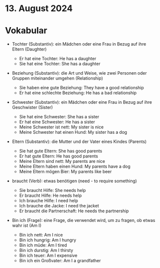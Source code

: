 # 13. August 2024

# Vokabular

- Tochter (Substantiv): ein Mädchen oder eine Frau in Bezug auf ihre Eltern (Daughter)

  - Er hat eine Tochter: He has a daughter
  - Sie hat eine Tochter: She has a daughter

- Beziehung (Substantiv): die Art und Weise, wie zwei Personen oder Gruppen miteinander umgehen (Relationship)

  - Sie haben eine gute Beziehung: They have a good relationship
  - Er hat eine schlechte Beziehung: He has a bad relationship

- Schwester (Substantiv): ein Mädchen oder eine Frau in Bezug auf ihre Geschwister (Sister)

  - Sie hat eine Schwester: She has a sister
  - Er hat eine Schwester: He has a sister
  - Meine Schwester ist nett: My sister is nice
  - Meine Schwester hat einen Hund: My sister has a dog

- Eltern (Substantiv): die Mutter und der Vater eines Kindes (Parents)

  - Sie hat gute Eltern: She has good parents
  - Er hat gute Eltern: He has good parents
  - Meine Eltern sind nett: My parents are nice
  - Meine Eltern haben einen Hund: My parents have a dog
  - Meine Eltern mögen Bier: My parents like beer

- braucht (Verb): etwas benötigen (need - to require something)

  - Sie braucht Hilfe: She needs help
  - Er braucht Hilfe: He needs help
  - Ich brauche Hilfe: I need help
  - Ich brauche die Jacke: I need the jacket
  - Er braucht die Partnerschaft: He needs the partnership

- Bin ich (Frage): eine Frage, die verwendet wird, um zu fragen, ob etwas wahr ist (Am I)

  - Bin ich nett: Am I nice
  - Bin ich hungrig: Am I hungry
  - Bin ich müde: Am I tired
  - Bin ich durstig: Am I thirsty
  - Bin ich teuer: Am I expensive
  - Bin ich ein Großvater: Am I a grandfather
